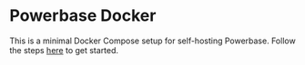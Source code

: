# Powerbase Docker

This is a minimal Docker Compose setup for self-hosting Powerbase. Follow the steps [here](https://powerbase.club/docs/guides/hosting/docker) to get started.
